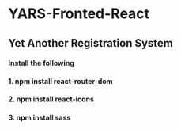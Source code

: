 # YARS-Fronted-React

## Yet Another Registration System

#### Install the following
#### 1. npm install react-router-dom
#### 2. npm install react-icons
#### 3. npm install sass